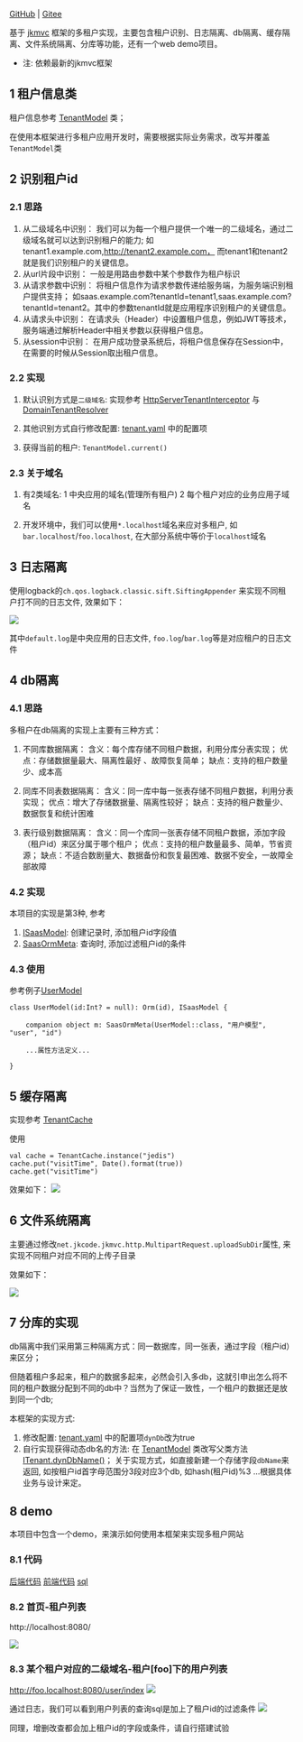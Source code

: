 [GitHub](https://github.com/shigebeyond/tenancy) | [Gitee](https://gitee.com/shigebeyond/tenancy) 

基于 [jkmvc](https://github.com/shigebeyond/jkmvc) 框架的多租户实现，主要包含租户识别、日志隔离、db隔离、缓存隔离、文件系统隔离、分库等功能，还有一个web demo项目。

- 注: 依赖最新的jkmvc框架

## 1 租户信息类
租户信息参考 [TenantModel](src/main/kotlin/net/jkcode/jkmvc/tenancy/TenantModel.kt) 类；

在使用本框架进行多租户应用开发时，需要根据实际业务需求，改写并覆盖`TenantModel`类

## 2 识别租户id
### 2.1 思路
1. 从二级域名中识别：
我们可以为每一个租户提供一个唯一的二级域名，通过二级域名就可以达到识别租户的能力;
如tenant1.example.com,http://tenant2.example.com， 而tenant1和tenant2就是我们识别租户的关键信息。
2. 从url片段中识别：
一般是用路由参数中某个参数作为租户标识
3. 从请求参数中识别：
将租户信息作为请求参数传递给服务端，为服务端识别租户提供支持；
如saas.example.com?tenantId=tenant1,saas.example.com?tenantId=tenant2。其中的参数tenantId就是应用程序识别租户的关键信息。
4. 从请求头中识别：
在请求头（Header）中设置租户信息，例如JWT等技术，服务端通过解析Header中相关参数以获得租户信息。
5. 从session中识别：
在用户成功登录系统后，将租户信息保存在Session中，在需要的时候从Session取出租户信息。

### 2.2 实现
1. 默认识别方式是`二级域名`: 实现参考 [HttpServerTenantInterceptor](src/main/kotlin/net/jkcode/jkmvc/tenancy/HttpServerTenantInterceptor.kt) 与 [DomainTenantResolver](src/main/kotlin/net/jkcode/jkmvc/tenancy/resolver/DomainTenantResolver.kt)

2. 其他识别方式自行修改配置: [tenant.yaml](src/main/resources/tenant.yaml) 中的配置项 

3. 获得当前的租户: `TenantModel.current()`

### 2.3 关于域名
1. 有2类域名: 1 中央应用的域名(管理所有租户) 2 每个租户对应的业务应用子域名 

2. 开发环境中，我们可以使用`*.localhost`域名来应对多租户, 如`bar.localhost`/`foo.localhost`, 在大部分系统中等价于`localhost`域名

## 3 日志隔离
使用logback的`ch.qos.logback.classic.sift.SiftingAppender` 来实现不同租户打不同的日志文件, 效果如下：

![](img/log.png)

其中`default.log`是中央应用的日志文件, `foo.log`/`bar.log`等是对应租户的日志文件

## 4 db隔离
### 4.1 思路
多租户在db隔离的实现上主要有三种方式：
1. 不同库数据隔离：
含义：每个库存储不同租户数据，利用分库分表实现；
优点：存储数据量最大、隔离性最好 、故障恢复简单；
缺点：支持的租户数量少、成本高

2. 同库不同表数据隔离：
含义：同一库中每一张表存储不同租户数据，利用分表实现；
优点：增大了存储数据量、隔离性较好；
缺点：支持的租户数量少、数据恢复和统计困难

3. 表行级别数据隔离：
含义：同一个库同一张表存储不同租户数据，添加字段（租户id）来区分属于哪个租户；
优点：支持的租户数量最多、简单，节省资源；
缺点：不适合数剧量大、数据备份和恢复最困难、数据不安全，一故障全部故障

### 4.2 实现
本项目的实现是第3种, 参考 
1. [ISaasModel](src/main/kotlin/net/jkcode/jkmvc/tenancy/ISaasModel.kt): 创建记录时, 添加租户id字段值
2. [SaasOrmMeta](src/main/kotlin/net/jkcode/jkmvc/tenancy/SaasOrmMeta.kt): 查询时, 添加过滤租户id的条件

### 4.3 使用
参考例子[UserModel](src/main/kotlin/net/jkcode/jkmvc/example/model/UserModel.kt)
```
class UserModel(id:Int? = null): Orm(id), ISaasModel {
	
	companion object m: SaasOrmMeta(UserModel::class, "用户模型", "user", "id")
	
	...属性方法定义...
	
}
```

## 5 缓存隔离
实现参考 [TenantCache](src/main/kotlin/net/jkcode/jkmvc/tenancy/TenantCache.kt)

使用
```
val cache = TenantCache.instance("jedis")
cache.put("visitTime", Date().format(true))
cache.get("visitTime")
```

效果如下：
![](img/cache.png)

## 6 文件系统隔离
主要通过修改`net.jkcode.jkmvc.http.MultipartRequest.uploadSubDir`属性, 来实现不同租户对应不同的上传子目录

效果如下：

![](img/upload.png)

## 7 分库的实现
db隔离中我们采用第三种隔离方式：同一数据库，同一张表，通过字段（租户id）来区分；

但随着租户多起来，租户的数据多起来，必然会引入多db，这就引申出怎么将不同的租户数据分配到不同的db中？当然为了保证一致性，一个租户的数据还是放到同一个db;

本框架的实现方式:
1. 修改配置: [tenant.yaml](src/main/resources/tenant.yaml) 中的配置项`dynDb`改为true
2. 自行实现获得动态db名的方法: 在 [TenantModel](src/main/kotlin/net/jkcode/jkmvc/tenancy/TenantModel.kt) 类改写父类方法 [ITenant.dynDbName()](src/main/kotlin/net/jkcode/jkmvc/tenancy/ITenant.kt)；
关于实现方式，如直接新建一个存储字段`dbName`来返回, 如按租户id首字母范围分3段对应3个db, 如hash(租户id)%3 ...根据具体业务与设计来定。

## 8 demo
本项目中包含一个demo，来演示如何使用本框架来实现多租户网站

### 8.1 代码
[后端代码](src/main/kotlin/net/jkcode/jkmvc/example)
[前端代码](src/main/webapp)
[sql](src/main/resources/example.mysql.sql)

### 8.2 首页-租户列表
http://localhost:8080/

![](img/all-tenant.png)

### 8.3 某个租户对应的二级域名-租户[foo]下的用户列表
http://foo.localhost:8080/user/index
![](img/user-of-tenant.png)

通过日志，我们可以看到用户列表的查询sql是加上了租户id的过滤条件
![](img/select-sql.png)

同理，增删改查都会加上租户id的字段或条件，请自行搭建试验